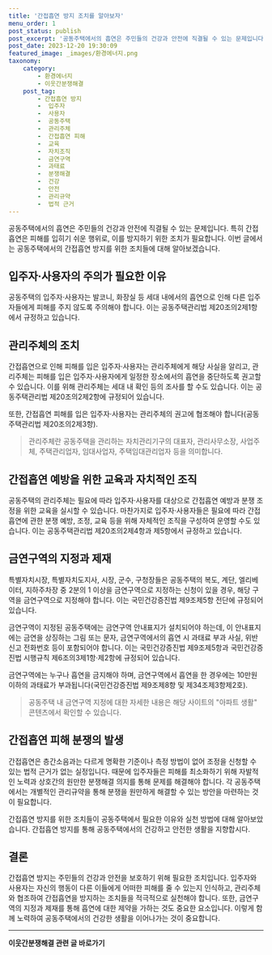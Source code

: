 ```yaml
---
title: '간접흡연 방지 조치를 알아보자'
menu_order: 1
post_status: publish
post_excerpt: '공동주택에서의 흡연은 주민들의 건강과 안전에 직결될 수 있는 문제입니다. 특히 간접흡연은 피해를 입히기 쉬운 행위로, 이를 방지하기 위한 조치가 필요합니다. 이번 글에서는 공동주택에서의 간접흡연 방지를 위한 조치들에 대해 알아보겠습니다.'
post_date: 2023-12-20 19:30:09
featured_image: _images/환경에너지.png
taxonomy:
    category:
        - 환경에너지
        - 이웃간분쟁해결
    post_tag:
        - 간접흡연 방지
        -  입주자
        -  사용자
        -  공동주택
        -  관리주체
        -  간접흡연 피해
        -  교육
        -  자치조직
        -  금연구역
        -  과태료
        -  분쟁해결
        -  건강
        -  안전
        -  관리규약
        -  법적 근거
---
```



공동주택에서의 흡연은 주민들의 건강과 안전에 직결될 수 있는 문제입니다. 특히 간접흡연은 피해를 입히기 쉬운 행위로, 이를 방지하기 위한 조치가 필요합니다. 이번 글에서는 공동주택에서의 간접흡연 방지를 위한 조치들에 대해 알아보겠습니다.

## 입주자·사용자의 주의가 필요한 이유

공동주택의 입주자·사용자는 발코니, 화장실 등 세대 내에서의 흡연으로 인해 다른 입주자들에게 피해를 주지 않도록 주의해야 합니다. 이는 공동주택관리법 제20조의2제1항에서 규정하고 있습니다.

## 관리주체의 조치

간접흡연으로 인해 피해를 입은 입주자·사용자는 관리주체에게 해당 사실을 알리고, 관리주체는 피해를 입은 입주자·사용자에게 일정한 장소에서의 흡연을 중단하도록 권고할 수 있습니다. 이를 위해 관리주체는 세대 내 확인 등의 조사를 할 수도 있습니다. 이는 공동주택관리법 제20조의2제2항에 규정되어 있습니다.

또한, 간접흡연 피해를 입은 입주자·사용자는 관리주체의 권고에 협조해야 합니다(공동주택관리법 제20조의2제3항).

> 관리주체란 공동주택을 관리하는 자치관리기구의 대표자, 관리사무소장, 사업주체, 주택관리업자, 임대사업자, 주택임대관리업자 등을 의미합니다.

## 간접흡연 예방을 위한 교육과 자치적인 조직

공동주택의 관리주체는 필요에 따라 입주자·사용자를 대상으로 간접흡연 예방과 분쟁 조정을 위한 교육을 실시할 수 있습니다. 마찬가지로 입주자·사용자들은 필요에 따라 간접흡연에 관한 분쟁 예방, 조정, 교육 등을 위해 자체적인 조직을 구성하여 운영할 수도 있습니다. 이는 공동주택관리법 제20조의2제4항과 제5항에서 규정하고 있습니다.

## 금연구역의 지정과 제재

특별자치시장, 특별자치도지사, 시장, 군수, 구청장들은 공동주택의 복도, 계단, 엘리베이터, 지하주차장 중 2분의 1 이상을 금연구역으로 지정하는 신청이 있을 경우, 해당 구역을 금연구역으로 지정해야 합니다. 이는 국민건강증진법 제9조제5항 전단에 규정되어 있습니다.

금연구역이 지정된 공동주택에는 금연구역 안내표지가 설치되어야 하는데, 이 안내표지에는 금연을 상징하는 그림 또는 문자, 금연구역에서의 흡연 시 과태료 부과 사실, 위반 신고 전화번호 등이 포함되어야 합니다. 이는 국민건강증진법 제9조제5항과 국민건강증진법 시행규칙 제6조의3제1항·제2항에 규정되어 있습니다.

금연구역에는 누구나 흡연을 금지해야 하며, 금연구역에서 흡연을 한 경우에는 10만원 이하의 과태료가 부과됩니다(국민건강증진법 제9조제8항 및 제34조제3항제2호).

> 공동주택 내 금연구역 지정에 대한 자세한 내용은 해당 사이트의 "아파트 생활" 콘텐츠에서 확인할 수 있습니다.

## 간접흡연 피해 분쟁의 발생

간접흡연은 층간소음과는 다르게 명확한 기준이나 측정 방법이 없어 조정을 신청할 수 있는 법적 근거가 없는 실정입니다. 때문에 입주자들은 피해를 최소화하기 위해 자발적인 노력과 상호간의 원만한 분쟁해결 의지를 통해 문제를 해결해야 합니다. 각 공동주택에서는 개별적인 관리규약을 통해 분쟁을 원만하게 해결할 수 있는 방안을 마련하는 것이 필요합니다.

간접흡연 방지를 위한 조치들이 공동주택에서 필요한 이유와 실천 방법에 대해 알아보았습니다. 간접흡연 방지를 통해 공동주택에서의 건강하고 안전한 생활을 지향합시다.

## 결론

간접흡연 방지는 주민들의 건강과 안전을 보호하기 위해 필요한 조치입니다. 입주자와 사용자는 자신의 행동이 다른 이들에게 어떠한 피해를 줄 수 있는지 인식하고, 관리주체와 협조하여 간접흡연을 방지하는 조치들을 적극적으로 실천해야 합니다. 또한, 금연구역의 지정과 제재를 통해 흡연에 대한 제약을 가하는 것도 중요한 요소입니다. 이렇게 함께 노력하여 공동주택에서의 건강한 생활을 이어나가는 것이 중요합니다.


<!-- wp:separator -->
<hr class="wp-block-separator has-alpha-channel-opacity"/>
<!-- /wp:separator -->

<!-- wp:group {"backgroundColor":"base","layout":{"type":"constrained"}} -->
<div class="wp-block-group has-base-background-color has-background"><!-- wp:paragraph {"align":"center","fontSize":"medium"} -->
<p class="has-text-align-center has-large-font-size"><strong>이웃간분쟁해결 관련 글 바로가기</strong></p>
<!-- /wp:paragraph -->


<!-- wp:latest-posts
{"categories":[{"id":35111,"count":19,"description":"","link":"https://uknowlaw.com/category/%ec%9d%b4%ec%9b%83%ea%b0%84%eb%b6%84%ec%9f%81%ed%95%b4%ea%b2%b0/","name":"이웃간분쟁해결","slug":"이웃간분쟁해결","taxonomy":"category","parent":0,"meta":[],"_links":{"self":[{"href":"https://uknowlaw.com/wp-json/wp/v2/categories/35111"}],"collection":[{"href":"https://uknowlaw.com/wp-json/wp/v2/categories"}],"about":[{"href":"https://uknowlaw.com/wp-json/wp/v2/taxonomies/category"}],"wp:post_type":[{"href":"https://uknowlaw.com/wp-json/wp/v2/posts?categories=35111"}],"curies":[{"name":"wp","href":"https://api.w.org/{rel}","templated":true}]}}],"postsToShow":100,"excerptLength":28,"postLayout":"grid","columns":2,"featuredImageAlign":"left","featuredImageSizeSlug":"large","fontSize":"small"} /--></div>
<!-- /wp:group -->